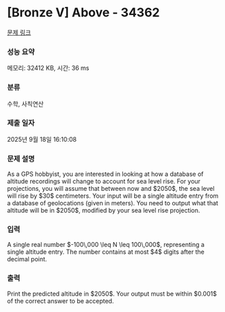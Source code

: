 # [Bronze V] Above - 34362 

[문제 링크](https://www.acmicpc.net/problem/34362) 

### 성능 요약

메모리: 32412 KB, 시간: 36 ms

### 분류

수학, 사칙연산

### 제출 일자

2025년 9월 18일 16:10:08

### 문제 설명

<p>As a GPS hobbyist, you are interested in looking at how a database of altitude recordings will change to account for sea level rise. For your projections, you will assume that between now and $2050$, the sea level will rise by $30$ centimeters. Your input will be a single altitude entry from a database of geolocations (given in meters). You need to output what that altitude will be in $2050$, modified by your sea level rise projection.</p>

### 입력 

 <p>A single real number $-100\,000 \leq N \leq 100\,000$, representing a single altitude entry. The number contains at most $4$ digits after the decimal point.</p>

### 출력 

 <p>Print the predicted altitude in $2050$. Your output must be within $0.001$ of the correct answer to be accepted.</p>

